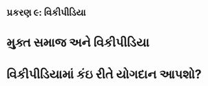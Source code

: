 પ્રકરણ ૯: વિકીપીડિયા
----------------

મુક્ત સમાજ અને વિકીપીડિયા
====================

વિકીપીડિયામાં કંઇ રીતે યોગદાન આપશો?
============================